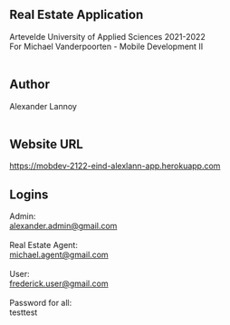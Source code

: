 ## Real Estate Application<br>
Artevelde University of Applied Sciences 2021-2022<br>
For Michael Vanderpoorten - Mobile Development II<br>
<br>
## Author<br>
Alexander Lannoy<br>
<br>
## Website URL<br>
https://mobdev-2122-eind-alexlann-app.herokuapp.com<br>
## Logins<br>
Admin:<br>
alexander.admin@gmail.com<br>
<br>
Real Estate Agent:<br>
michael.agent@gmail.com<br>
<br>
User:<br>
frederick.user@gmail.com<br>
<br>
Password for all:<br>
testtest